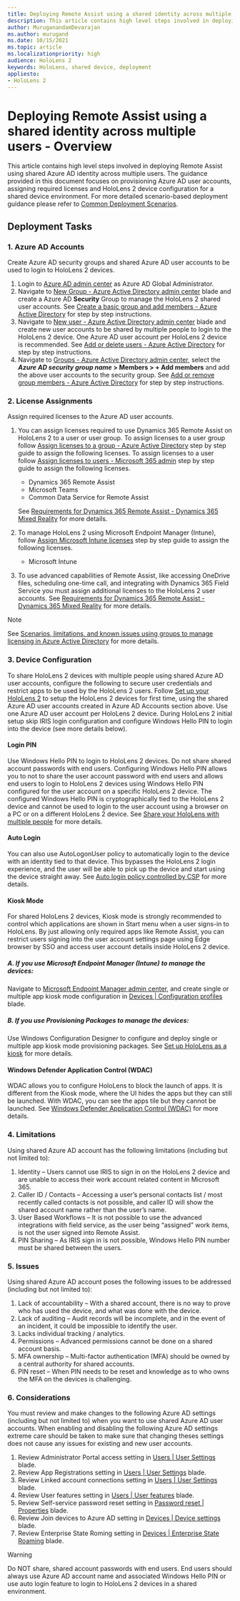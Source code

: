 ```yaml
---
title: Deploying Remote Assist using a shared identity across multiple users
description: This article contains high level steps involved in deploying Remote Assist using shared Azure AD identity across multiple users. The guidance provided in this document focuses on provisioning Azure AD user accounts, assigning required licenses and HoloLens 2 device configuration for a shared device environment. For more detailed scenario-based deployment guidance please refer to [Common Deployment Scenarios](https://docs.microsoft.com/en-us/hololens/hololens-requirements).
author: MuruganandamDevarajan
ms.author: murugand
ms.date: 10/15/2021
ms.topic: article
ms.localizationpriority: high
audience: HoloLens 2
keywords: HoloLens, shared device, deployment
appliesto:
- HoloLens 2
---
```


# Deploying Remote Assist using a shared identity across multiple users - Overview
This article contains high level steps involved in deploying Remote Assist using shared Azure AD identity across multiple users. The guidance provided in this document focuses on provisioning Azure AD user accounts, assigning required licenses and HoloLens 2 device configuration for a shared device environment. For more detailed scenario-based deployment guidance please refer to [Common Deployment Scenarios](https://docs.microsoft.com/en-us/hololens/hololens-requirements).

## Deployment Tasks

### 1. Azure AD Accounts
Create Azure AD security groups and shared Azure AD user accounts to be used to login to HoloLens 2 devices.
1. Login to [Azure AD admin center](https://aad.portal.azure.com/) as Azure AD Global Administrator.
2. Navigate to [New Group - Azure Active Directory admin center](https://aad.portal.azure.com/#blade/Microsoft_AAD_IAM/AddGroupBlade) blade and create a Azure AD **Security** Group to manage the HoloLens 2 shared user accounts. See [Create a basic group and add members - Azure Active Directory](https://docs.microsoft.com/en-us/azure/active-directory/fundamentals/active-directory-groups-create-azure-portal#create-a-basic-group-and-add-members) for step by step instructions.
3. Navigate to [New user - Azure Active Directory admin center](https://aad.portal.azure.com/#blade/Microsoft_AAD_IAM/UsersManagementMenuBlade/MsGraphUsers) blade and create new user accounts to be shared by multiple people to login to the HoloLens 2 device. One Azure AD user account per HoloLens 2 device is recommended. See [Add or delete users - Azure Active Directory](https://docs.microsoft.com/en-us/azure/active-directory/fundamentals/add-users-azure-active-directory) for step by step instructions.
4. Navigate to [Groups - Azure Active Directory admin center](https://aad.portal.azure.com/#blade/Microsoft_AAD_IAM/GroupsManagementMenuBlade/AllGroups), select the ***Azure AD security group name* > Members > + Add members** and add the above user accounts to the security group. See [Add or remove group members - Azure Active Directory](https://docs.microsoft.com/en-us/azure/active-directory/fundamentals/active-directory-groups-members-azure-portal) for step by step instructions.

### 2. License Assignments
Assign required licenses to the Azure AD user accounts.
1. You can assign licenses required to use Dynamics 365 Remote Assist on HoloLens 2 to a user or user group. To assign licenses to a user group follow [Assign licenses to a group - Azure Active Directory](https://docs.microsoft.com/en-us/azure/active-directory/enterprise-users/licensing-groups-assign) step by step guide to assign the following licenses. To assign licenses to a user follow [Assign licenses to users - Microsoft 365 admin](https://docs.microsoft.com/en-us/microsoft-365/admin/manage/assign-licenses-to-users?view=o365-worldwide) step by step guide to assign the following licenses.
	- Dynamics 365 Remote Assist
	- Microsoft Teams
	- Common Data Service for Remote Assist
   
	See [Requirements for Dynamics 365 Remote Assist - Dynamics 365 Mixed Reality](https://docs.microsoft.com/en-us/dynamics365/mixed-reality/remote-assist/requirements#dynamics-365-remote-assist-app-user) for more details.
2. To manage HoloLens 2 using Microsoft Endpoint Manager (Intune), follow [Assign Microsoft Intune licenses](https://docs.microsoft.com/en-us/mem/intune/fundamentals/licenses-assign) step by step guide to assign the following licenses.
	- Microsoft Intune
3. To use advanced capabilities of Remote Assist, like accessing OneDrive files, scheduling one-time call, and integrating with Dynamics 365 Field Service you must assign additional licenses to the HoloLens 2 user accounts. See [Requirements for Dynamics 365 Remote Assist - Dynamics 365 Mixed Reality](https://docs.microsoft.com/en-us/dynamics365/mixed-reality/remote-assist/requirements#dynamics-365-remote-assist-app-user) for more details.

> [!NOTE]
> See [Scenarios, limitations, and known issues using groups to manage licensing in Azure Active Directory](https://docs.microsoft.com/en-us/azure/active-directory/enterprise-users/licensing-group-advanced) for more details.

### 3. Device Configuration
To share HoloLens 2 devices with multiple people using shared Azure AD user accounts, configure the following to secure user credentials and restrict apps to be used by the HoloLens 2 users. Follow [Set up your HoloLens 2](https://docs.microsoft.com/en-us/hololens/hololens2-start) to setup the HoloLens 2 devices for first time, using the shared Azure AD user accounts created in Azure AD Accounts section above. Use one Azure AD user account per HoloLens 2 device. During HoloLens 2 initial setup skip IRIS login configuration and configure Windows Hello PIN to login into the device (see more details below). 

#### Login PIN
Use Windows Hello PIN to login to HoloLens 2 devices. Do not share shared account passwords with end users. Configuring Windows Hello PIN allows you to not to share the user account password with end users and allows end users to login to HoloLens 2 devices using Windows Hello PIN configured for the user account on a specific HoloLens 2 device. The configured Windows Hello PIN is cryptographically tied to the HoloLens 2 device and cannot be used to login to the user account using a browser on a PC or on a different HoloLens 2 device. 
See [Share your HoloLens with multiple people](https://docs.microsoft.com/en-us/hololens/hololens-multiple-users) for more details.

#### Auto Login
You can also use AutoLogonUser policy to automatically login to the device with an identity tied to that device. This bypasses the HoloLens 2 login experience, and the user will be able to pick up the device and start using the device straight away. 
See [Auto login policy controlled by CSP](https://docs.microsoft.com/en-us/hololens/hololens-release-notes#auto-login-policy-controlled-by-csp) for more details.

#### Kiosk Mode
For shared HoloLens 2 devices, Kiosk mode is strongly recommended to control which applications are shown in Start menu when a user signs-in to HoloLens. By just allowing only required apps like Remote Assist, you can restrict users signing into the user account settings page using Edge browser by SSO and access user account details inside HoloLens 2 device.

##### A. If you use Microsoft Endpoint Manager (Intune) to manage the devices:
Navigate to [Microsoft Endpoint Manager admin center](https://endpoint.microsoft.com/), and create single or multiple app kiosk mode configuration in [Devices | Configuration profiles](https://endpoint.microsoft.com/#blade/Microsoft_Intune_DeviceSettings/DevicesMenu/configurationProfiles) blade. 

##### B. If you use Provisioning Packages to manage the devices:
Use Windows Configuration Designer to configure and deploy single or multiple app kiosk mode provisioning packages.
See [Set up HoloLens as a kiosk](https://docs.microsoft.com/en-us/hololens/hololens-kiosk?tabs=intunecustom%2Cnonaadlogon#steps-in-configuring-kiosk-mode-for-hololens) for more details.

#### Windows Defender Application Control (WDAC)
WDAC allows you to configure HoloLens to block the launch of apps. It is different from the Kiosk mode, where the UI hides the apps but they can still be launched. With WDAC, you can see the apps tile but they cannot be launched.
See [Windows Defender Application Control (WDAC)](https://docs.microsoft.com/en-us/hololens/windows-defender-application-control-wdac) for more details.

### 4. Limitations
Using shared Azure AD account has the following limitations (including but not limited to):
1. Identity – Users cannot use IRIS to sign in on the HoloLens 2 device and are unable to access their work account related content in Microsoft 365. 
2. Caller ID / Contacts – Accessing a user’s personal contacts list / most recently called contacts is not possible, and caller ID will show the shared account name rather than the user’s name. 
3. User Based Workflows – It is not possible to use the advanced integrations with field service, as the user being “assigned” work items, is not the user signed into Remote Assist. 
4. PIN Sharing – As IRIS sign in is not possible, Windows Hello PIN number must be shared between the users. 

### 5. Issues
Using shared Azure AD account poses the following issues to be addressed (including but not limited to):
1. Lack of accountability – With a shared account, there is no way to prove who has used the device, and what was done with the device. 
2. Lack of auditing – Audit records will be incomplete, and in the event of an incident, it could be impossible to identify the user. 
3. Lacks individual tracking / analytics. 
4. Permissions – Advanced permissions cannot be done on a shared account basis. 
5. MFA ownership – Multi-factor authentication (MFA) should be owned by a central authority for shared accounts.
6. PIN reset – When PIN needs to be reset and knowledge as to who owns the MFA on the devices is challenging.

### 6. Considerations
You must review and make changes to the following Azure AD settings (including but not limited to) when you want to use shared Azure AD user accounts. When enabling and disabling the following Azure AD settings extreme care should be taken to make sure that changing theses settings does not cause any issues for existing and new user accounts.
1. Review Administrator Portal access setting in [Users | User Settings](https://aad.portal.azure.com/#blade/Microsoft_AAD_IAM/UsersManagementMenuBlade/UserSettings) blade.
2. Review App Registrations setting in [Users | User Settings](https://aad.portal.azure.com/#blade/Microsoft_AAD_IAM/UsersManagementMenuBlade/UserSettings) blade.
3. Review Linked account connections setting in [Users | User Settings](https://aad.portal.azure.com/#blade/Microsoft_AAD_IAM/UsersManagementMenuBlade/UserSettings) blade.
4. Review User features setting in [Users | User features](https://aad.portal.azure.com/#blade/Microsoft_AAD_IAM/FeatureSettingsBlade) blade.
5. Review Self-service password reset setting in [Password reset | Properties](https://aad.portal.azure.com/#blade/Microsoft_AAD_IAM/PasswordResetMenuBlade/Properties) blade.
6. Review Join devices to Azure AD setting in [Devices | Device settings](https://aad.portal.azure.com/#blade/Microsoft_AAD_Devices/DevicesMenuBlade/DeviceSettings/menuId/) blade.
7. Review Enterprise State Roming setting in [Devices | Enterprise State Roaming](https://aad.portal.azure.com/#blade/Microsoft_AAD_Devices/DevicesMenuBlade/RoamingSettings/menuId/) blade.

> [!WARNING]
> Do NOT share, shared account passwords with end users. End users should always use Azure AD account name and associated Windows Hello PIN or use auto login feature to login to HoloLens 2 devices in a shared environment.
